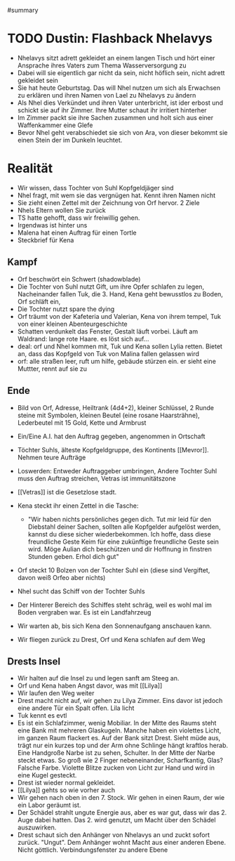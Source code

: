 #summary 

# TODO Dustin: Flashback Nhelavys
- Nhelavys sitzt adrett gekleidet an einem langen Tisch und hört einer Ansprache ihres Vaters zum Thema Wasserversorgung zu
- Dabei will sie eigentlich gar nicht da sein, nicht höflich sein, nicht adrett gekleidet sein
- Sie hat heute Geburtstag. Das will Nhel nutzen um sich als Erwachsen zu erklären und ihren Namen von Lael zu Nhelavys zu ändern
- Als Nhel dies Verkündet und ihren Vater unterbricht, ist ider erbost und schickt sie auf ihr Zimmer. Ihre Mutter schaut ihr irritiert hinterher
- Im Zimmer packt sie ihre Sachen zusammen und holt sich aus einer Waffenkammer eine Glefe
- Bevor Nhel geht verabschiedet sie sich von Ara, von dieser bekommt sie einen Stein der im Dunkeln leuchtet.
# Realität
- Wir wissen, dass Tochter von Suhl Kopfgeldjäger sind
- Nhel fragt, mit wem sie das vergnügen hat. Kennt ihren Namen nicht
- Sie zieht einen Zettel mit der Zeichnung von Orf hervor. 2 Ziele
- Nhels Eltern wollen Sie zurück
- TS hatte gehofft, dass wir freiwillig gehen.
- Irgendwas ist hinter uns
- Malena hat einen Auftrag für einen Tortle
- Steckbrief für Kena

## Kampf
- Orf beschwört ein Schwert (shadowblade)
- Die Tochter von Suhl nutzt Gift, um ihre Opfer schlafen zu legen, Nacheinander fallen Tuk, die 3. Hand, Kena geht bewusstlos zu Boden, Orf schläft ein, 
- Die Tochter nutzt spare the dying
- Orf träumt von der Kafeteria und Valerian, Kena von ihrem tempel, Tuk von einer kleinen Abenteurgeschichte
- Schatten verdunkelt das Fenster, Gestalt läuft vorbei. Läuft am Waldrand: lange rote Haare. es löst sich auf... 
- deal: orf und Nhel kommen mit, Tuk und Kena sollen Lylia retten. Bietet an, dass das Kopfgeld von Tuk von Malina fallen gelassen wird
- orf: alle straßen leer, ruft um hilfe, gebäude stürzen ein. er sieht eine Muttter, rennt auf sie zu
## Ende
- Bild von Orf, Adresse, Heiltrank (4d4+2), kleiner Schlüssel, 2 Runde steine mit Symbolen, kleinen Beutel (eine rosane Haarsträhne), Lederbeutel mit 15 Gold, Kette und Armbrust
- Ein/Eine A.I. hat den Auftrag gegeben, angenommen in Ortschaft
- Töchter Suhls, älteste Kopfgeldgruppe, des Kontinents [[Mevror]].  Nehmen teure Aufträge
- Loswerden: Entweder Auftraggeber umbringen, Andere Tochter Suhl muss den Auftrag streichen, Vetras ist immunitätszone
- [[Vetras]] ist die Gesetzlose stadt.
- Kena steckt ihr einen Zettel in die Tasche:
	- "Wir haben nichts persönliches gegen dich. Tut mir leid für den Diebstahl deiner Sachen, sollten alle Kopfgelder aufgelöst werden, kannst du diese sicher wiederbekommen. Ich hoffe, dass diese freundliche Geste Keim für eine zukünftige freundliche Geste sein wird. Möge Aulian dich beschützen und dir Hoffnung in finstren Stunden geben. Erhol dich gut"

- Orf steckt 10 Bolzen von der Tochter Suhl ein (diese sind Vergiftet, davon weiß Orfeo aber nichts)
- Nhel sucht das Schiff von der Tochter Suhls
- Der Hinterer Bereich des Schiffes steht schräg, weil es wohl mal im Boden vergraben war. Es ist ein Landfahrzeug
- Wir warten ab, bis sich Kena den Sonnenaufgang anschauen kann.
- Wir fliegen zurück zu Drest, Orf und Kena schlafen auf dem Weg

## Drests Insel
- Wir halten auf die Insel zu und legen sanft am Steeg an. 
- Orf und Kena haben Angst davor, was mit [[Lilya]]
- Wir laufen den Weg weiter
- Drest macht nicht auf, wir gehen zu Lilya Zimmer. Eins davor ist jedoch eine andere Tür ein Spalt offen. Lila licht
- Tuk kennt es evtl
- Es ist ein Schlafzimmer, wenig Mobiliar. In der Mitte des Raums steht eine Bank mit mehreren Glaskugeln. Manche haben ein violettes Licht, im ganzen Raum flackert es. Auf der Bank sitzt Drest. Sieht müde aus, trägt nur ein kurzes top und der Arm ohne Schlinge hängt kraftlos herab. Eine Handgroße Narbe ist zu sehen, Schulter. In der Mitte der Narbe steckt etwas. So groß wie 2 Finger nebeneinander, Scharfkantig, Glas? Falsche Farbe. Violette Blitze zucken von Licht zur Hand und wird in eine Kugel gesteckt. 
- Drest ist wieder normal gekleidet. 
- [[Lilya]] gehts so wie vorher auch
- Wir gehen nach oben in den 7. Stock. Wir gehen in einen Raum, der wie ein Labor geräumt ist.
- Der Schädel strahlt ungute Energie aus, aber es war gut, dass wir das 2. Auge dabei hatten. Das 2. wird genutzt, um Macht über den Schädel auszuwirken.
- Drest schaut sich den Anhänger von Nhelavys an und zuckt sofort zurück. "Ungut". Dem Anhänger wohnt Macht aus einer anderen Ebene. Nicht göttlich. Verbindungsfenster zu andere Ebene
